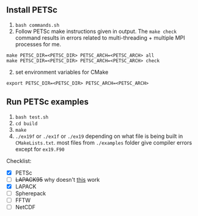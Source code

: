## Install PETSc
1. `bash commands.sh`
2. Follow PETSc make instructions given in output. The `make check` command results in errors related to multi-threading + multiple MPI processes for me.
```shell
make PETSC_DIR=<PETSC_DIR> PETSC_ARCH=<PETSC_ARCH> all
make PETSC_DIR=<PETSC_DIR> PETSC_ARCH=<PETSC_ARCH> check
```
2. set environment variables for CMake
```shell
export PETSC_DIR=<PETSC_DIR> PETSC_ARCH=<PETSC_ARCH>
```

## Run PETSc examples
1. `bash test.sh`
2. `cd build`
3. `make`
4. `./ex19f` or `./ex1f` or `./ex19` depending on what file is being built in `CMakeLists.txt`. most files from `./examples` folder give compiler errors except for `ex19.F90`


Checklist: 
- [X] PETSc
- [ ] ~~LAPACK95~~ why doesn't [this](https://github.com/steleman/fortran2018-examples/blob/b2c892a595d38aa2e317fb656754f7927df69246/array/CMakeLists.txt#L14) work
- [X] LAPACK
- [ ] Spherepack
- [ ] FFTW
- [ ] NetCDF